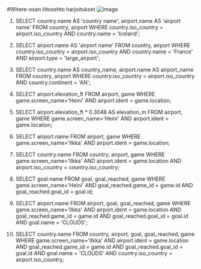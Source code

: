 #Where-osan liitosehto harjoitukset
![image](https://github.com/user-attachments/assets/8c9a8dcc-ae8b-49b6-a9b9-7fc704df2283)


1. SELECT country.name AS 'country name', airport.name AS 'airport name' FROM country, airport WHERE
   country.iso_country = airport.iso_country AND country.name = 'Iceland';

2. SELECT airport.name AS 'airport name' FROM country, airport WHERE
   country.iso_country = airport.iso_country AND country.name = 'France'
   AND airport.type = 'large_airport';

3. SELECT country.name AS country_name, airport.name AS airport_name FROM country, airport WHERE
   country.iso_country = airport.iso_country AND country.continent = 'AN';

4. SELECT airport.elevation_ft FROM airport, game WHERE
   game.screen_name='Heini' AND airport.ident = game.location;

5. SELECT airport.elevation_ft * 0.3048 AS elevation_m FROM airport, game WHERE
   game.screen_name='Heini' AND airport.ident = game.location;

6. SELECT airport.name FROM airport, game WHERE
   game.screen_name='Ilkka' AND airport.ident = game.location;

7. SELECT country.name FROM country, airport, game WHERE
   game.screen_name='Ilkka' AND airport.ident = game.location AND airport.iso_country = country.iso_country;

8. SELECT goal.name FROM goal, goal_reached, game WHERE
   game.screen_name='Heini' AND goal_reached.game_id = game.id AND goal_reached.goal_id = goal.id;

9. SELECT airport.name FROM airport, goal, goal_reached, game WHERE
   game.screen_name='Ilkka' AND airport.ident = game.location AND goal_reached.game_id = game.id AND goal_reached.goal_id = goal.id AND goal.name = 'CLOUDS';

10. SELECT country.name FROM country, airport, goal, goal_reached, game WHERE
   game.screen_name='Ilkka' AND airport.ident = game.location AND goal_reached.game_id = game.id AND
   goal_reached.goal_id = goal.id AND goal.name = 'CLOUDS' AND country.iso_country = airport.iso_country;
